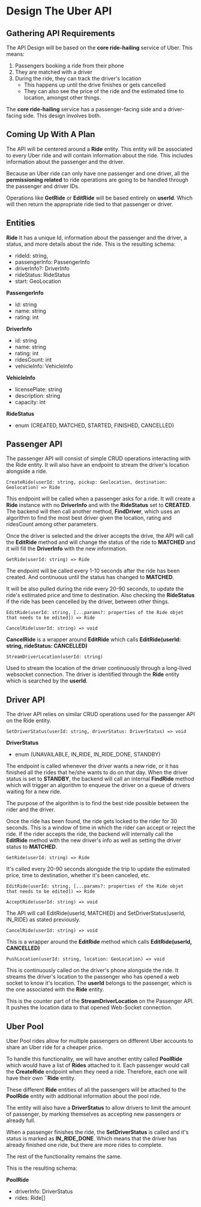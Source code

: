 # Design The Uber API
## Gathering API Requirements
The API Design will be based on the **core ride-hailing** service of Uber. This means:
1. Passengers booking a ride from their phone
2. They are matched with a driver
3. During the ride, they can track the driver's location
    - This happens up until the drive finishes or gets cancelled
    - They can also see the price of the ride and the estimated time to location, amongst other things.

The **core ride-hailing** service has a passenger-facing side and a driver-facing side. This design involves both.

## Coming Up With A Plan
The API will be centered around a **Ride** entity. This entity will be associated to every Uber ride and will contain information about the ride. This includes information about the passenger and the driver.

Because an Uber ride can only have one passenger and one driver, all the **permissioning related** to ride operations are going to be handled through the passenger and driver IDs.

Operations like **GetRide** or **EditRide** will be based entirely on **userId**. Which will then return the appropriate ride tied to that passenger or driver.

## Entities
**Ride**
It has a unique Id, information about the passenger and the driver, a status, and more details about the ride. This is the resulting schema:
- rideId: string,
- passengerInfo: PassengerInfo
- driverInfo?: DriverInfo
- rideStatus: RideStatus
- start: GeoLocation

**PassengerInfo**
- id: string
- name: string
- rating: int

**DriverInfo**
- id: string
- name: string
- rating: int
- ridesCount: int
- vehicleInfo: VehicleInfo

**VehicleInfo**
- licensePlate: string
- description: string
- capacity: int

**RideStatus**
- enum (CREATED, MATCHED, STARTED, FINISHED, CANCELLED)

## Passenger API
The passenger API will consist of simple CRUD operations interacting with the Ride entity. It will also have an endpoint to stream the driver's location alongside a ride.

```
CreateRide(userId: string, pickup: Geolocation, destination: Geolocation) => Ride
```

This endpoint will be called when a passenger asks for a ride. It will create a **Ride** instance with no **DriverInfo** and with the **RideStatus** set to **CREATED**. The backend will then call another method, **FindDriver**, which uses an algorithm to find the most best driver given the location, rating and ridesCount among other parameters.

Once the driver is selected and the driver accepts the drive, the API will call the **EditRide** method and will change the status of the ride to **MATCHED** and it will fill the **DriverInfo** with the new information.

```
GetRide(userId: string) => Ride
```
The endpoint will be called every 1-10 seconds after the ride has been created. And continuous until the status has changed to **MATCHED**.

It will be also pulled during the ride every 20-90 seconds, to update the ride's estimated price and time to destination. Also checking the **RideStatus** if the ride has been cancelled by the driver, between other things.

```
EditRide(userId: string, [...params?: properties of the Ride objet that needs to be edited]) => Ride

CancelRide(userId: string) => void
```
**CancelRide** is a wrapper around **EditRide** which calls **EditRide(userId: string, rideStatus: CANCELLED)**

```
StreamDriverLocation(userId: string)
```
Used to stream the location of the driver continuously through a long-lived websocket connection. The driver is identified through the **Ride** entity which is searched by the **userId**.

## Driver API
The driver API relies on similar CRUD operations used for the passenger API on the Ride entity.
```
SetDriverStatus(userId: string, driverStatus: DriverStatus) => void
```
**DriverStatus**
- enum (UNAVAILABLE, IN_RIDE, IN_RIDE_DONE, STANDBY)

The endpoint is called whenever the driver wants a new ride, or it has finished all the rides that he/she wants to do on that day. When the driver status is set to **STANDBY**, the backend will call an internal **FindRide** method which will trigger an algorithm to enqueue the driver on a queue of drivers waiting for a new ride.

The purpose of the algorithm is to find the best ride possible between the rider and the driver.

Once the ride has been found, the ride gets locked to the rider for 30 seconds. This is a window of time in which the rider can accept or reject the ride. If the rider accepts the ride, the backend will internally call the **EditRide** method with the new driver's info as well as setting the driver status to **MATCHED**.

```
GetRide(userId: string) => Ride
```
It's called every 20-90 seconds alongside the trip to update the estimated price, time to destination, whether it's been canceled, etc.

```
EditRide(userId: string, [...params?: properties of the Ride objet that needs to be edited]) => Ride

AcceptRide(userId: string) => void
```
The API will call EditRide(userId, MATCHED) and SetDriverStatus(userId, IN_RIDE) as stated previously.

```
CancelRide(userId: string) => void
```
This is a wrapper around the **EditRide** method which calls **EditRide(userId, CANCELLED)**

```
PushLocation(userId: string, location: GeoLocation) => void
```
This is continuously called on the driver's phone alongside the ride. It streams the driver's location to the passenger who has opened a web socket to know it's location. The **userId** belongs to the passenger, which is the one associated with the **Ride** entity.

This is the counter part of the **StreamDriverLocation** on the Passenger API. It pushes the location data to that opened Web-Socket connection.

## Uber Pool
Uber Pool rides allow for multiple passengers on different Uber accounts to share an Uber ride for a cheaper price.

To handle this functionality, we will have another entity called **PoolRide** which would have a list of **Rides** attached to it. Each passenger would call the **CreateRide** endpoint when they need a ride. Therefore, each one will have their own **¨Ride** entity. 

These different **Ride** entities of all the passengers will be attached to the **PoolRide** entity with additional information about the pool ride.

The entity will also have a **DriverStatus** to allow drivers to limit the amount of passenger, by marking themselves as accepting new passengers or already full.

When a passenger finishes the ride, the **SetDriverStatus** is called and it's status is marked as **IN_RIDE_DONE**. Which means that the driver has already finished one ride, but there are more rides to complete.

The rest of the functionality remains the same.

This is the resulting schema:

**PoolRide**
- driverInfo: DriverStatus
- rides: Ride[]